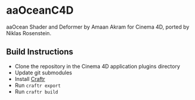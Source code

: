 # aaOceanC4D

aaOcean Shader and Deformer by Amaan Akram for Cinema 4D, ported by
Niklas Rosenstein.

## Build Instructions

  [Craftr]: https://craftr.net

* Clone the repository in the Cinema 4D application plugins directory
* Update git submodules
* Install [Craftr][]
* Run `craftr export`
* Run `craftr build`

